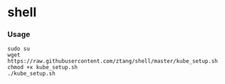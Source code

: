 # shell

### Usage

    sudo su
    wget https://raw.githubusercontent.com/ztang/shell/master/kube_setup.sh
    chmod +x kube_setup.sh
    ./kube_setup.sh


